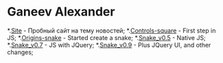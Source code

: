 # Ganeev Alexander

*.[Site](https://ganeevalex.github.io/Website/) - Пробный сайт на тему новостей;
*.[Controls-square](https://ganeevalex.github.io/1/game.html) - First step in JS;
*.[Origins-snake](https://ganeevalex.github.io/2/game.html) - Started create a snake;
*.[Snake_v0.5](https://ganeevalex.github.io/3/snakes.html) - Native JS;
*.[Snake_v0.7](https://ganeevalex.github.io/3_JQuery/snake.html) - JS with JQuery;
*.[Snake_v0.9](https://ganeevalex.github.io/4/snake.html) - Plus JQuery UI, and other changes;
 
